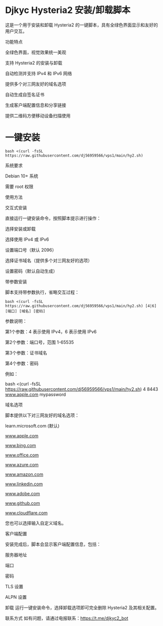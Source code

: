 # Djkyc Hysteria2 安装/卸载脚本

这是一个用于安装和卸载 Hysteria2 的一键脚本，具有全绿色界面显示和友好的用户交互。

功能特点

全绿色界面，视觉效果统一美观

支持 Hysteria2 的安装与卸载

自动检测并支持 IPv4 和 IPv6 网络

提供多个对三网友好的域名选项

自动生成自签名证书

生成客户端配置信息和分享链接

提供二维码方便移动设备扫描使用

# 一键安装

```
bash <(curl -fsSL https://raw.githubusercontent.com/dj56959566/vps1/main/hy2.sh)
```

系统要求

Debian 10+ 系统

需要 root 权限

使用方法

交互式安装

直接运行一键安装命令，按照脚本提示进行操作：

选择安装或卸载

选择使用 IPv4 或 IPv6

设置端口号（默认 2096）

选择证书域名（提供多个对三网友好的选项）

设置密码（默认自动生成）

带参数安装

脚本支持带参数执行，省略交互过程：

```
bash <(curl -fsSL https://raw.githubusercontent.com/dj56959566/vps1/main/hy2.sh) [4|6] [端口] [域名] [密码]
```

参数说明：

第1个参数：4 表示使用 IPv4，6 表示使用 IPv6

第2个参数：端口号，范围 1-65535

第3个参数：证书域名

第4个参数：密码

例如：

bash <(curl -fsSL https://raw.githubusercontent.com/dj56959566/vps1/main/hy2.sh) 4 8443 www.apple.com mypassword

域名选项

脚本提供以下对三网友好的域名选项：

learn.microsoft.com (默认)

www.apple.com

www.bing.com

www.office.com

www.azure.com

www.amazon.com

www.linkedin.com

www.adobe.com

www.github.com

www.cloudflare.com

您也可以选择输入自定义域名。

客户端配置

安装完成后，脚本会显示客户端配置信息，包括：

服务器地址

端口

密码

TLS 设置

ALPN 设置

卸载
运行一键安装命令，选择卸载选项即可完全删除 Hysteria2 及其相关配置。

联系方式
如有问题，请通过电报联系：https://t.me/djkyc2_bot



